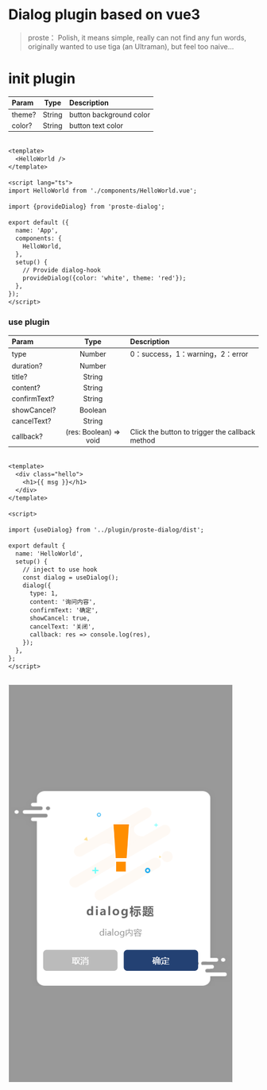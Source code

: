 # Dialog plugin based on vue3

>  proste： Polish, it means simple, really can not find any fun words, originally wanted to use tiga (an Ultraman), but feel too naive...

# init plugin

| Param |  Type     | Description       |
| :---- | :----:    | :---------------  |
| theme?  | String   | button background color |
| color?   | String    | button text color    |


``` vue

<template>
  <HelloWorld />
</template>

<script lang="ts">
import HelloWorld from './components/HelloWorld.vue';

import {provideDialog} from 'proste-dialog';

export default ({
  name: 'App',
  components: {
    HelloWorld,
  },
  setup() {
    // Provide dialog-hook
    provideDialog({color: 'white', theme: 'red'});
  },
});
</script>

```

### use plugin

| Param |  Type     | Description       |
| :---- | :----:    | :---------------  |
| type   | Number    | 0：success，1：warning，2：error    |
| duration?  | Number   |             |
| title? | String |  |
| content? | String |  |
| confirmText? | String |  |
| showCancel? | Boolean |  |
| cancelText? | String |  |
| callback? | (res: Boolean) => void | Click the button to trigger the callback method |

``` vue

<template>
  <div class="hello">
    <h1>{{ msg }}</h1>
  </div>
</template>

<script>

import {useDialog} from '../plugin/proste-dialog/dist';

export default {
  name: 'HelloWorld',
  setup() {
    // inject to use hook
    const dialog = useDialog();
    dialog({
      type: 1,
      content: '询问内容',
      confirmText: '确定',
      showCancel: true,
      cancelText: '关闭',
      callback: res => console.log(res),
    });
  },
};
</script>


```

![avatar](../preview/dialog.png)